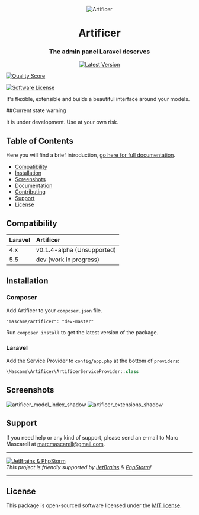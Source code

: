 <p align="center">

 <img src="https://cloud.githubusercontent.com/assets/642299/19163982/726d7934-8bfe-11e6-8805-c7a52512eb2a.png" alt="Artificer" title="Artificer" />
 <h1 align="center">Artificer</h1>
 <h3 align="center">The admin panel Laravel deserves</h3>

 <p align="center">
  <a align="center" href="https://github.com/marcmascarell/laravel-artificer/releases"><img src="https://img.shields.io/github/release/marcmascarell/laravel-artificer.svg?style=flat-square" alt="Latest Version"></a>

  <a align="center" href="https://scrutinizer-ci.com/g/marcmascarell/laravel-artificer/"><img src="https://img.shields.io/scrutinizer/g/marcmascarell/laravel-artificer.svg?style=flat-square" alt="Quality Score"></a>

  <a align="center" href="LICENSE.md"><img src="https://img.shields.io/badge/license-MIT-brightgreen.svg?style=flat-square" alt="Software License"></a>
 </p>
</p>

It's flexible, extensible and builds a beautiful interface around your models.

##Current state warning

It is under development. Use at your own risk.

## Table of Contents

Here you will find a brief introduction, [go here for full documentation](https://artificer.readme.io/).

- <a href="#compatibility">Compatibility</a>
- <a href="#installation">Installation</a>
- <a href="#screenshots">Screenshots</a>
- <a href="https://artificer.readme.io/" target="_blank">Documentation</a>
- <a href="https://artificer.readme.io/docs/how-to-contribute" target="_blank">Contributing</a>
- <a href="#support">Support</a>
- <a href="#license">License</a>

## Compatibility

 Laravel      | Artificer
:-------------|:----------
 4.x          | v0.1.4-alpha (Unsupported)
 5.5          | dev (work in progress)

## Installation

### Composer

Add Artificer to your `composer.json` file.

    "mascame/artificer": "dev-master" 

Run `composer install` to get the latest version of the package.

### Laravel

Add the Service Provider to `config/app.php` at the bottom of `providers`:

```php
\Mascame\Artificer\ArtificerServiceProvider::class
```
## Screenshots
![artificer_model_index_shadow](https://cloud.githubusercontent.com/assets/642299/19166487/ffb1d638-8c07-11e6-8285-cb3f5a785a4f.png)
![artificer_extensions_shadow](https://cloud.githubusercontent.com/assets/642299/19166488/ffb3c308-8c07-11e6-867b-f42de1e851d4.png)

## Support

If you need help or any kind of support, please send an e-mail to Marc Mascarell at marcmascarell@gmail.com.

---

[![JetBrains & PhpStorm](https://ubublog.com/wp-content/uploads/logo-ps-jb.png)](https://jetbrains.com/phpstorm)  
_This project is friendly supported by [JetBrains](https://jetbrains.com) & [PhpStorm](https://jetbrains.com/phpstorm)!_

---

## License

This package is open-sourced software licensed under the [MIT license](http://opensource.org/licenses/MIT).
